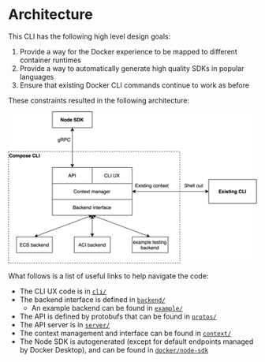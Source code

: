 # Architecture

This CLI has the following high level design goals:
1. Provide a way for the Docker experience to be mapped to different container
   runtimes
1. Provide a way to automatically generate high quality SDKs in popular
   languages
1. Ensure that existing Docker CLI commands continue to work as before

These constraints resulted in the following architecture:

![CLI architecture](./images/cli-architecture.png)

What follows is a list of useful links to help navigate the code:
* The CLI UX code is in [`cli/`](../cli)
* The backend interface is defined in [`backend/`](../backend)
  * An example backend can be found in [`example/`](../example)
* The API is defined by protobufs that can be found in [`protos/`](../protos)
* The API server is in [`server/`](../server)
* The context management and interface can be found in [`context/`](../context)
* The Node SDK is autogenerated (except for default endpoints managed by Docker Desktop), and can be found in
  [`docker/node-sdk`](https://github.com/docker/node-sdk)